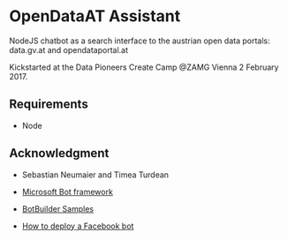 # OpenDataAT Assistant
NodeJS chatbot as a search interface to the austrian open data portals: data.gv.at and opendataportal.at

Kickstarted at the Data Pioneers Create Camp @ZAMG Vienna 2 February 2017.

## Requirements

* Node

## Acknowledgment

* Sebastian Neumaier and Timea Turdean

* [Microsoft Bot framework](https://docs.botframework.com/en-us/node/builder/overview/#navtitle)

* [BotBuilder Samples](https://github.com/Microsoft/BotBuilder-Samples/tree/master/Node/demo-Search)

* [How to deploy a Facebook bot](https://medium.com/@igougi.ui/how-to-deploy-a-facebook-bot-2b8c4f4e7eae#.b8kfiw1b0)
